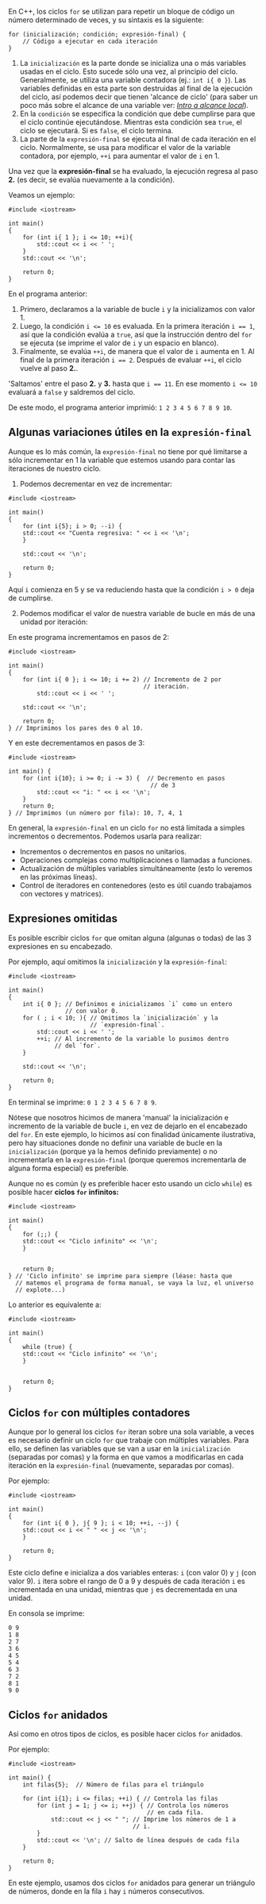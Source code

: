 En C++, los ciclos `for` se utilizan para repetir un bloque de código un número determinado de veces, y su sintaxis es la siguiente:
```
for (inicialización; condición; expresión-final) {
    // Código a ejecutar en cada iteración
}
```
1. La `inicialización` es la parte donde se inicializa una o más variables usadas en el ciclo. Esto sucede sólo una vez, al principio del ciclo. Generalmente, se utiliza una variable contadora (ej.: `int i{ 0 }`). Las variables definidas en esta parte son destruidas al final de la ejecución del ciclo, así podemos decir que tienen 'alcance de ciclo' (para saber un poco más sobre el alcance de una variable ver: [*Intro a alcance local*](../1.3_Funciones_basicas/3_Intro_a_alcance_local.md)).
2. En la `condición` se especifica la condición que debe cumplirse para que el ciclo continúe ejecutándose. Mientras esta condición sea `true`, el ciclo se ejecutará. Si es `false`, el ciclo termina.
3. La parte de la `expresión-final` se ejecuta al final de cada iteración en el ciclo. Normalmente, se usa para modificar el valor de la variable contadora, por ejemplo, `++i` para aumentar el valor de `i` en 1.

Una vez que la **expresión-final** se ha evaluado, la ejecución regresa al paso **2.** (es decir, se evalúa nuevamente a la condición).

Veamos un ejemplo:
```
#include <iostream>

int main()
{
    for (int i{ 1 }; i <= 10; ++i){
        std::cout << i << ' ';
    }
    std::cout << '\n';

    return 0;
}
```
En el programa anterior:
1. Primero, declaramos a la variable de bucle `i` y la inicializamos con valor 1.
2. Luego, la condición `i <= 10` es evaluada. En la primera iteración `i == 1`, así que la condición evalúa a `true`, así que la instrucción dentro del `for` se ejecuta (se imprime el valor de `i` y un espacio en blanco).
3. Finalmente, se evalúa `++i`, de manera que el valor de `i` aumenta en 1. Al final de la primera iteración `i == 2`. Después de evaluar `++i`, el ciclo vuelve al paso **2.**.

'Saltamos' entre el paso **2.** y **3.** hasta que `i == 11`. En ese momento `i <= 10` evaluará a `false` y saldremos del ciclo.

De este modo, el programa anterior imprimió: `1 2 3 4 5 6 7 8 9 10`.

## Algunas variaciones útiles en la `expresión-final`

Aunque es lo más común, la `expresión-final` no tiene por qué limitarse a sólo incrementar en 1 la variable que estemos usando para contar las iteraciones de nuestro ciclo.

1. Podemos decrementar en vez de incrementar:
```
#include <iostream>

int main()
{
    for (int i{5}; i > 0; --i) {
    std::cout << "Cuenta regresiva: " << i << '\n';
    }

    std::cout << '\n';

    return 0;
}
```
Aquí `i` comienza en 5 y se va reduciendo hasta que la condición `i > 0` deja de cumplirse.

2. Podemos modificar el valor de nuestra variable de bucle en más de una unidad por iteración:

En este programa incrementamos en pasos de 2:
```
#include <iostream>

int main()
{
    for (int i{ 0 }; i <= 10; i += 2) // Incremento de 2 por
                                      // iteración.
        std::cout << i << ' ';

    std::cout << '\n';

    return 0;
} // Imprimimos los pares des 0 al 10.
```

Y en este decrementamos en pasos de 3:
```
#include <iostream>

int main() {
    for (int i{10}; i >= 0; i -= 3) {  // Decremento en pasos 
                                        // de 3
        std::cout << "i: " << i << '\n';
    }
    return 0;
} // Imprimimos (un número por fila): 10, 7, 4, 1
```

En general, la `expresión-final` en un ciclo `for` no está limitada a simples incrementos o decrementos. Podemos usarla para realizar:
* Incrementos o decrementos en pasos no unitarios.
* Operaciones complejas como multiplicaciones o llamadas a funciones.
* Actualización de múltiples variables simultáneamente (esto lo veremos en las próximas líneas).
* Control de iteradores en contenedores (esto es útil cuando trabajamos con vectores y matrices).

## Expresiones omitidas

Es posible escribir ciclos `for` que omitan alguna (algunas o todas) de las 3 expresiones en su encabezado.

Por ejemplo, aquí omitimos la `inicialización` y la `expresión-final`:
```
#include <iostream>

int main()
{
    int i{ 0 }; // Definimos e inicializamos `i` como un entero
                // con valor 0.
    for ( ; i < 10; ){ // Omitimos la `inicialización` y la 
                       // `expresión-final`.
        std::cout << i << ' ';
        ++i; // Al incremento de la variable lo pusimos dentro
             // del `for`.
    }

    std::cout << '\n';

    return 0;
}
```
En terminal se imprime: `0 1 2 3 4 5 6 7 8 9`.

Nótese que nosotros hicimos de manera 'manual' la inicialización e incremento de la variable de bucle `i`, en vez de dejarlo en el encabezado del `for`. En este ejemplo, lo hicimos así con finalidad únicamente ilustrativa, pero hay situaciones donde no definir una variable de bucle en la `inicialización` (porque ya la hemos definido previamente) o no incrementarla en la `expresión-final` (porque queremos incrementarla de alguna forma especial) es preferible.

Aunque no es común (y es preferible hacer esto usando un ciclo `while`) es posible hacer **ciclos `for` infinitos:**
```
#include <iostream>

int main()
{
    for (;;) {
    std::cout << "Ciclo infinito" << '\n';
    }


    return 0;
} // 'Ciclo infinito' se imprime para siempre (léase: hasta que
  // matemos el programa de forma manual, se vaya la luz, el universo
  // explote...)
```
Lo anterior es equivalente a:
```
#include <iostream>

int main()
{
    while (true) {
    std::cout << "Ciclo infinito" << '\n';
    }


    return 0;
} 
```

## Ciclos `for` con múltiples contadores

Aunque por lo general los ciclos `for` iteran sobre una sola variable, a veces es necesario definir un ciclo `for` que trabaje con múltiples variables. Para ello, se definen las variables que se van a usar en la `inicialización` (separadas por comas) y la forma en que vamos a modificarlas en cada iteración en la `expresión-final` (nuevamente, separadas por comas). 

Por ejemplo:
```
#include <iostream>

int main()
{
    for (int i{ 0 }, j{ 9 }; i < 10; ++i, --j) {
    std::cout << i << " " << j << '\n';
    }

    return 0;
} 
```
Este ciclo define e inicializa a dos variables enteras: `i` (con valor 0) y `j` (con valor 9). `i` itera sobre el rango de 0 a 9 y después de cada iteración `i` es incrementada en una unidad, mientras que `j` es decrementada en una unidad.

En consola se imprime:
```
0 9
1 8
2 7
3 6
4 5
5 4
6 3
7 2
8 1
9 0
```

## Ciclos `for` anidados

Así como en otros tipos de ciclos, es posible hacer ciclos `for` anidados. 

Por ejemplo:
```
#include <iostream>

int main() {
    int filas{5};  // Número de filas para el triángulo

    for (int i{1}; i <= filas; ++i) { // Controla las filas
        for (int j = 1; j <= i; ++j) { // Controla los números 
                                       // en cada fila.
            std::cout << j << " "; // Imprime los números de 1 a 
                                   // i.
        }
        std::cout << '\n'; // Salto de línea después de cada fila
    }

    return 0;
}
```
En este ejemplo, usamos dos ciclos `for` anidados para generar un triángulo de números, donde en la fila `i` hay `i` números consecutivos.
